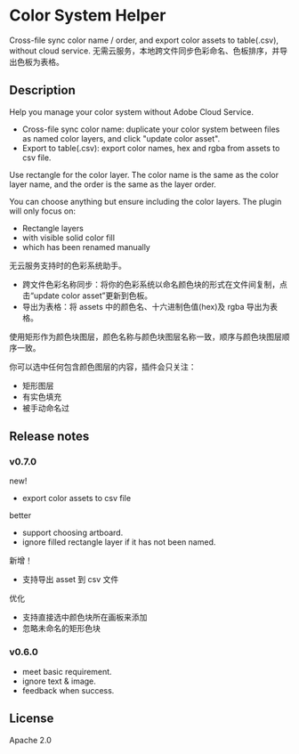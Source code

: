 # Color System Helper
Cross-file sync color name / order, and export color assets to table(.csv), without cloud service.
无需云服务，本地跨文件同步色彩命名、色板排序，并导出色板为表格。

## Description
Help you manage your color system without Adobe Cloud Service.

- Cross-file sync color name: duplicate your color system between files as named color layers, and click "update color asset".
- Export to table(.csv): export color names, hex and rgba from assets to csv file.

Use rectangle for the color layer. The color name is the same as the color layer name, and the order is the same as the layer order. 

You can choose anything but ensure including the color layers. The plugin will only focus on:

- Rectangle layers
- with visible solid color fill
- which has been renamed manually

无云服务支持时的色彩系统助手。

- 跨文件色彩名称同步：将你的色彩系统以命名颜色块的形式在文件间复制，点击“update color asset”更新到色板。
- 导出为表格：将 assets 中的颜色名、十六进制色值(hex)及 rgba 导出为表格。

使用矩形作为颜色块图层，颜色名称与颜色块图层名称一致，顺序与颜色块图层顺序一致。

你可以选中任何包含颜色图层的内容，插件会只关注：

- 矩形图层
- 有实色填充
- 被手动命名过

## Release notes
### v0.7.0
new!
- export color assets to csv file

better
- support choosing artboard.
- ignore filled rectangle layer if it has not been named.

新增！
- 支持导出 asset 到 csv 文件

优化
- 支持直接选中颜色块所在画板来添加
- 忽略未命名的矩形色块

### v0.6.0
- meet basic requirement.
- ignore text & image.
- feedback when success.


## License

Apache 2.0